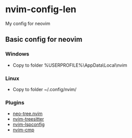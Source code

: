 # nvim-config-len
My config for neovim

## Basic config for neovim

### Windows
- Copy to folder %USERPROFILE%\AppData\Local\nvim

### Linux 
- Copy to folder ~/.config/nvim/

### Plugins 
- [neo-tree.nvim](https://github.com/nvim-neo-tree/neo-tree.nvim)
- [nvim-treesitter](https://github.com/nvim-treesitter/nvim-treesitter)
- [nvim-lspconfig](https://github.com/neovim/nvim-lspconfig)
- [nvim-cmp](https://github.com/hrsh7th/nvim-cmp)
